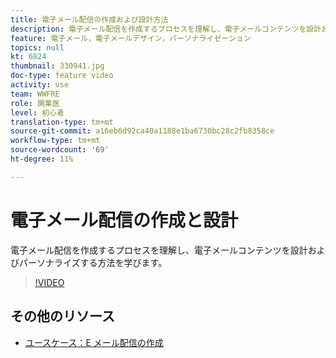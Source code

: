 ```yaml
---
title: 電子メール配信の作成および設計方法
description: 電子メール配信を作成するプロセスを理解し、電子メールコンテンツを設計およびパーソナライズする方法を学びます。
feature: 電子メール，電子メールデザイン，パーソナライゼーション
topics: null
kt: 6824
thumbnail: 330941.jpg
doc-type: feature video
activity: use
team: WWFRE
role: 開業医
level: 初心者
translation-type: tm+mt
source-git-commit: a16eb6d92ca40a1188e1ba6730bc28c2fb8358ce
workflow-type: tm+mt
source-wordcount: '69'
ht-degree: 11%

---
```



# 電子メール配信の作成と設計

電子メール配信を作成するプロセスを理解し、電子メールコンテンツを設計およびパーソナライズする方法を学びます。

>[!VIDEO](https://video.tv.adobe.com/v/330941?quality=12)

## その他のリソース

* [ユースケース：E メール配信の作成](https://experienceleague.adobe.com/docs/campaign-classic/using/designing-content/editing-html-content/use-case)
